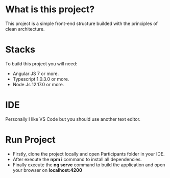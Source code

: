 # What is this project?

This project is a simple front-end structure builded with the principles of clean architecture.

# Stacks

To build this project you will need:

- Angular JS 7 or more.
- Typescript 1.0.3.0 or more.
- Node Js 12.17.0 or more.

# IDE

Personally I like VS Code but you should use another text editor.

# Run Project

- Firstly, clone the project locally and open Participants folder in your IDE.
- After execute the **npm i** command to install all dependencies.
- Finally execute the **ng serve** command to build the application and open your browser on **localhost:4200**

